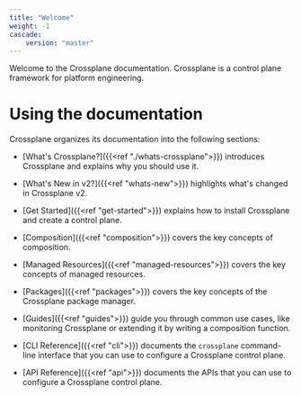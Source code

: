 ```yaml
---
title: "Welcome"
weight: -1
cascade:
    version: "master"
---
```


Welcome to the Crossplane documentation. Crossplane is a control plane framework
for platform engineering. 

# Using the documentation

Crossplane organizes its documentation into the following sections:

* [What's Crossplane?]({{<ref "./whats-crossplane">}}) introduces Crossplane
  and explains why you should use it.

* [What's New in v2?]({{<ref "whats-new">}}) highlights what's changed in
  Crossplane v2.

* [Get Started]({{<ref "get-started">}}) explains how to install Crossplane and
  create a control plane.

* [Composition]({{<ref "composition">}}) covers the key concepts of composition.

* [Managed Resources]({{<ref "managed-resources">}}) covers the key concepts of
  managed resources.

* [Packages]({{<ref "packages">}}) covers the key concepts of the Crossplane
  package manager.

* [Guides]({{<ref "guides">}}) guide you through common use cases, like
  monitoring Crossplane or extending it by writing a composition function.

* [CLI Reference]({{<ref "cli">}}) documents the `crossplane` command-line
  interface that you can use to configure a Crossplane control plane.

* [API Reference]({{<ref "api">}}) documents the APIs that you can use to
  configure a Crossplane control plane.

